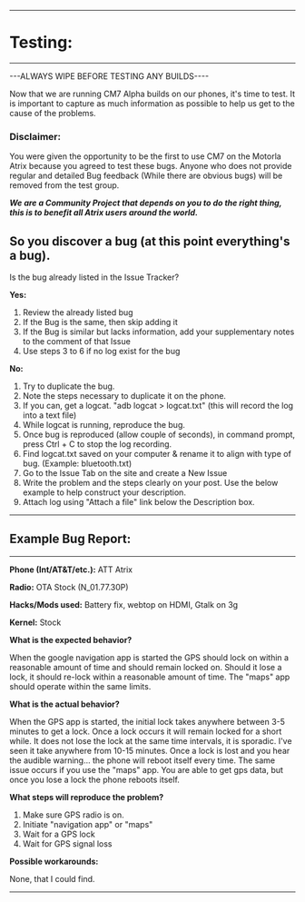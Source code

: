 
---

# Testing: #

---

---ALWAYS WIPE BEFORE TESTING ANY BUILDS----

Now that we are running CM7 Alpha builds on our phones, it's time to test.
It is important to capture as much information as possible to help us get to the cause of the problems.

### Disclaimer: ###
You were given the opportunity to be the first to use CM7 on the Motorla Atrix because you agreed to test these bugs. Anyone who does not provide regular and detailed Bug feedback (While there are obvious bugs) will be removed from the test group.

**_We are a Community Project that depends on you to do the right thing, this is to benefit all Atrix users around the world._**


## So you discover a bug (at this point everything's a bug). ##
Is the bug already listed in the Issue Tracker?

**Yes:**
  1. Review the already listed bug
  1. If the Bug is the same, then skip adding it
  1. If the Bug is similar but lacks information, add your supplementary notes to the comment of that Issue
  1. Use steps 3 to 6 if no log exist for the bug

**No:**
  1. Try to duplicate the bug.
  1. Note the steps necessary to duplicate it on the phone.
  1. If you can, get a logcat. "adb logcat > logcat.txt" (this will record the log into a text file)
  1. While logcat is running, reproduce the bug.
  1. Once bug is reproduced (allow couple of seconds), in command prompt, press Ctrl + C to stop the log recording.
  1. Find logcat.txt saved on your computer & rename it to align with type of bug. (Example: bluetooth.txt)
  1. Go to the Issue Tab on the site and create a New Issue
  1. Write the problem and the steps clearly on your post. Use the below example to help construct your description.
  1. Attach log using "Attach a file" link below the Description box.



---

## Example Bug Report: ##

---

**Phone (Int/AT&T/etc.):** ATT Atrix

**Radio:** OTA Stock (N\_01.77.30P)

**Hacks/Mods used:** Battery fix, webtop on HDMI, Gtalk on 3g

**Kernel:** Stock



**What is the expected behavior?**

When the google navigation app is started the GPS should lock on within a reasonable amount of time and should remain locked on. Should it lose a lock, it should re-lock within a reasonable amount of time. The "maps" app should operate within the same limits.


**What is the actual behavior?**

When the GPS app is started, the initial lock takes anywhere between 3-5 minutes to get a lock. Once a lock occurs it will remain locked for a short while. It does not lose the lock at the same time intervals, it is sporadic. I've seen it take anywhere from 10-15 minutes. Once a lock is lost and you hear the audible warning... the phone will reboot itself every time. The same issue occurs if you use the "maps" app. You are able to get gps data, but once you lose a lock the phone reboots itself.


**What steps will reproduce the problem?**

  1. Make sure GPS radio is on.
  1. Initiate "navigation app" or "maps"
  1. Wait for a GPS lock
  1. Wait for GPS signal loss


**Possible workarounds:**

None, that I could find.

---
